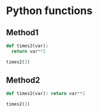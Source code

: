 # Python functions 


## Method1

```python
def times2(var):
  return var**2

times2(2)
```
## Method2
```python
def times2(var): return var**2

times2(2)
```
